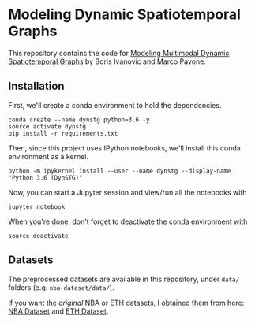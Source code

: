# Modeling Dynamic Spatiotemporal Graphs

This repository contains the code for [Modeling Multimodal Dynamic Spatiotemporal Graphs](https://arxiv.org/abs/1810.05993) by Boris Ivanovic and Marco Pavone.

## Installation ##

First, we'll create a conda environment to hold the dependencies.
```
conda create --name dynstg python=3.6 -y
source activate dynstg
pip install -r requirements.txt
```

Then, since this project uses IPython notebooks, we'll install this conda environment as a kernel.
```
python -m ipykernel install --user --name dynstg --display-name "Python 3.6 (DynSTG)"
```

Now, you can start a Jupyter session and view/run all the notebooks with
```
jupyter notebook
```

When you're done, don't forget to deactivate the conda environment with
```
source deactivate
```

## Datasets ##

The preprocessed datasets are available in this repository, under `data/` folders (e.g. `nba-dataset/data/`).

If you want the *original* NBA or ETH datasets, I obtained them from here: [NBA Dataset](https://github.com/linouk23/NBA-Player-Movements) and [ETH Dataset](http://www.vision.ee.ethz.ch/en/datasets/).
